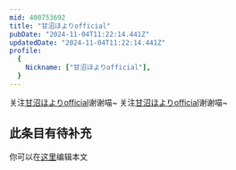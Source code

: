 ```yaml
---
mid: 400753692
title: "甘沼ほよりofficial"
pubDate: "2024-11-04T11:22:14.441Z"
updatedDate: "2024-11-04T11:22:14.441Z"
profile:
  {
    Nickname: ["甘沼ほよりofficial"],
  }
---
```


关注[甘沼ほよりofficial](https://space.bilibili.com/400753692)谢谢喵~ 关注[甘沼ほよりofficial](https://space.bilibili.com/400753692)谢谢喵~

## 此条目有待补充
你可以在[这里](https://github.com/Yuhanawa/VTuber.ICU-Content/edit/master/v/甘沼ほよりofficial/index.md)编辑本文
